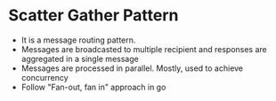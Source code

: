 # Scatter Gather Pattern

- It is a message routing pattern.
- Messages are broadcasted to multiple recipient and responses are aggregated in a single message
- Messages are processed in parallel. Mostly, used to achieve concurrency
- Follow "Fan-out, fan in" approach in go

